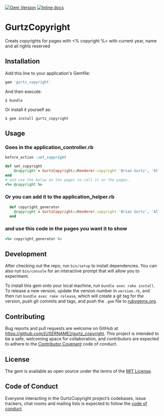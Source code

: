 [![Gem Version](https://badge.fury.io/rb/gurtz_copyright.svg)](https://badge.fury.io/rb/gurtz_copyright) [![Inline docs](http://inch-ci.org/github/bgurtz/Gurtz_Copyright_Gem.svg?branch=master)](http://inch-ci.org/github/bgurtz/Gurtz_Copyright_Gem)

# GurtzCopyright

Creats copyrights for pages with <% copyright %> with current year, name and all rights reserved

## Installation

Add this line to your application's Gemfile:

```ruby
gem 'gurtz_copyright'
```

And then execute:

    $ bundle

Or install it yourself as:

    $ gem install gurtz_copyright

## Usage
### Goes in the application_controller.rb
```ruby
before_action :set_copyright

def set_copyright
	@copyright = GurtzCopyright::Renderer.copyright 'Brian Gurtz', 'All rights reserved'
end
# and use the below on the pages to call it on the pages.
<%= @copyright %>
```
### Or you can add it to the application_helper.rb
```ruby
  def copyright_generator
    @copyright = GurtzCopyright::Renderer.copyright 'Brian Gurtz', 'All rights reserved'
  end
```
### and use this code in the pages you want it to show 
```ruby
<%= copyright_generator %>
```

## Development

After checking out the repo, run `bin/setup` to install dependencies. You can also run `bin/console` for an interactive prompt that will allow you to experiment.

To install this gem onto your local machine, run `bundle exec rake install`. To release a new version, update the version number in `version.rb`, and then run `bundle exec rake release`, which will create a git tag for the version, push git commits and tags, and push the `.gem` file to [rubygems.org](https://rubygems.org).

## Contributing

Bug reports and pull requests are welcome on GitHub at https://github.com/[USERNAME]/gurtz_copyright. This project is intended to be a safe, welcoming space for collaboration, and contributors are expected to adhere to the [Contributor Covenant](http://contributor-covenant.org) code of conduct.

## License

The gem is available as open source under the terms of the [MIT License](https://opensource.org/licenses/MIT).

## Code of Conduct

Everyone interacting in the GurtzCopyright project’s codebases, issue trackers, chat rooms and mailing lists is expected to follow the [code of conduct](https://github.com/[USERNAME]/gurtz_copyright/blob/master/CODE_OF_CONDUCT.md).
